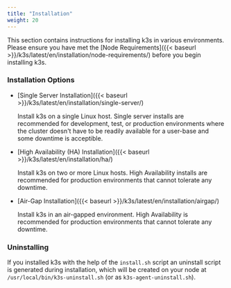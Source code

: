 ```yaml
---
title: "Installation"
weight: 20
---
```


This section contains instructions for installing k3s in various environments. Please ensure you have met the [Node Requirements]({{< baseurl >}}/k3s/latest/en/installation/node-requirements/) before you begin installing k3s.

### Installation Options

*   [Single Server Installation]({{< baseurl >}}/k3s/latest/en/installation/single-server/)

	Install k3s on a single Linux host. Single server installs are recommended for development, test, or production environments where the cluster doesn't have to be readily available for a user-base and some downtime is acceptible.

*   [High Availability (HA) Installation]({{< baseurl >}}/k3s/latest/en/installation/ha/)

	Install k3s on two or more Linux hosts. High Availability installs are recommended for production environments that cannot tolerate any downtime.

*   [Air-Gap Installation]({{< baseurl >}}/k3s/latest/en/installation/airgap/)

	Install k3s in an air-gapped environment. High Availability is recommended for production environments that cannot tolerate any downtime.

### Uninstalling

If you installed k3s with the help of the `install.sh` script an uninstall script is generated during installation, which will be created on your node at `/usr/local/bin/k3s-uninstall.sh` (or as `k3s-agent-uninstall.sh`).
